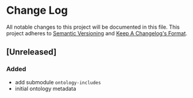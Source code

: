 # Change Log

All notable changes to this project will be documented in this file.
This project adheres to [Semantic Versioning](http://semver.org/) and [Keep A Changelog's Format](http://keepachangelog.com/).

## [Unreleased]

### Added
- add submodule `ontology-includes`
- initial ontology metadata

